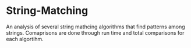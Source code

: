 # String-Matching
An analysis of several string mathcing algorithms that find patterns among strings. Comaprisons are done through run time
and total comparisons for each algortihm. 
